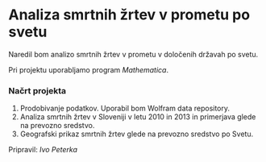 # Analiza smrtnih žrtev v prometu po svetu

Naredil bom analizo smrtnih žrtev v prometu v določenih državah po svetu.

Pri projektu uporabljamo program _Mathematica_.

### Načrt projekta

1. Prodobivanje podatkov. Uporabil bom Wolfram data repository.
2. Analiza smrtnih žrtev v Sloveniji v letu 2010 in 2013 in primerjava glede na prevozno sredstvo.
3. Geografski prikaz smrtnih žrtev glede na prevozno sredstvo po Svetu.

Pripravil: *Ivo Peterka* 


